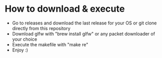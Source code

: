 # How to download & execute
- Go to releases and download the last release for your OS or git clone directly from this repository
- Download glfw with "brew install glfw" or any packet downloader of your choice
- Execute the makefile with "make re"
- Enjoy :)
